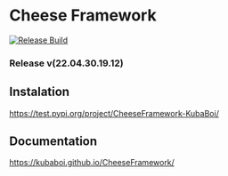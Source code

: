 # Cheese Framework

[![Release Build](https://github.com/KubaBoi/CheeseFramework/actions/workflows/realeaseDate.yml/badge.svg?branch=main)](https://github.com/KubaBoi/CheeseFramework/actions/workflows/realeaseDate.yml)

### Release v(22.04.30.19.12)

## Instalation

https://test.pypi.org/project/CheeseFramework-KubaBoi/

## Documentation

https://kubaboi.github.io/CheeseFramework/